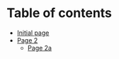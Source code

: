 # Table of contents

* [Initial page](README.md)
* [Page 2](page-2/README.md)
  * [Page 2a](page-2/page-2a.md)


